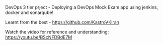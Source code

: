 DevOps 3 tier prject - Deploying a DevOps Mock Exam app using jenkins, docker and sonarqube!

Learnt from the best - https://github.com/KastroVKiran

Watch the video for reference and understanding: https://youtu.be/BScNFDBdE7M
